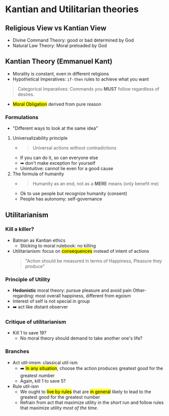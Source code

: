 # Kantian and Utilitarian theories

## Religious View vs Kantian View

* Divine Command Theory: good or bad determined by God
* Natural Law Theory: Moral preloaded by God

## Kantian Theory (Emmanuel Kant)

* Morality is constant, even in different religions
* Hypothetical Imperatives: `if-then` rules to achieve what you want

> Categorical Imperatives: Commands you **MUST** follow regardless of desires.

* <mark>Moral Obligation</mark> derived from pure reason

### Formulations

* "Different ways to look at the same idea"

1. Universalizability principle
    * > Universal actions without contradictions
    * If you can do it, so can everyone else
    * ➡ don't make exception for yourself
    * Unintuitive: cannot lie even for a good cause
2. The formula of humanity
    * > Humanity as an end, not as a **MERE** means (only benefit me)
    * Ok to use people but recognize humanity (consent)
    * People has autonomy: self-governance


## Utilitarianism

### Kill a killer?

* Batman as Kantian ethics
    * Sticking to moral rulebook: no killing
* Utilitarianism: focus on <mark>consequences</mark> instead of intent of actions
    > "Action should be measured in terms of Happiness, Pleasure they produce"

### Principle of Utility

* **Hedonistic** moral theory: pursue pleasure and avoid pain
    Other-regarding: most overall happiness, different from egoism
* Interest of self is not special in group
* ➡️ act like distant observer

### Critique of utilitarianism

* Kill 1 to save 19?
    * No moral theory should demand to take another one's life?

### Branches

* Act util-imsm: classical util-ism
    * ➡️ <mark>In any situation</mark>, choose the action produces greatest good for the greatest number
    * Again, kill 1 to save 5?
* Rule util-ism
    * We ought to <mark>live by rules</mark> that are <mark>in general</mark> likely to lead to the greatest good for the greatest number
    * Refrain from act that maximize utility in the *short* run and follow rules that maximize utility *most of the time*.

